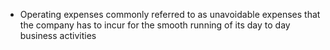 - Operating expenses commonly referred to as unavoidable expenses that the company has to incur for the smooth running of its day to day business activities
